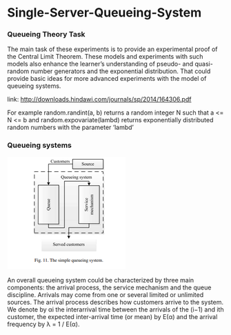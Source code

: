# Single-Server-Queueing-System
### Queueing Theory Task

The main task of these experiments
is to provide an experimental proof of the Central
Limit Theorem. These models and experiments with
such models also enhance the learner’s understanding
of pseudo- and quasi-random number generators and
the exponential distribution. That could provide basic
ideas for more advanced experiments with the model
of queueing systems.

link: http://downloads.hindawi.com/journals/sp/2014/164306.pdf

For example random.randint(a, b) returns a random integer N
such that a <= N <= b and random.expovariate(lambd)
returns exponentially distributed random numbers with
the parameter ‘lambd’

### Queueing systems

![Alt text](images/The_simple_queueing_sys.png?raw=true "Queueing system")

An overall
queueing system could be characterized by three main
components: the arrival process, the service mechanism and the queue discipline. Arrivals may come from
one or several limited or unlimited sources.
The arrival process describes how customers arrive
to the system. We denote by αi the interarrival time
between the arrivals of the (i−1) and ith customer, the
expected inter-arrival time (or mean) by E(α) and the
arrival frequency by λ = 1 / E(α).
